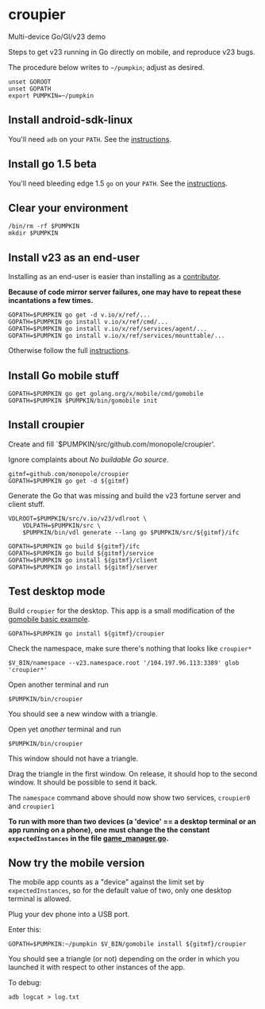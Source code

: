 # croupier
Multi-device Go/Gl/v23 demo

Steps to get v23 running in Go directly on mobile, and reproduce v23 bugs.

The procedure below writes to `~/pumpkin`; adjust as desired.

```
unset GOROOT
unset GOPATH
export PUMPKIN=~/pumpkin
```

## Install android-sdk-linux

You'll need `adb` on your `PATH`.  See the
[instructions](https://developer.android.com/sdk/index.html).

## Install go 1.5 beta

You'll need bleeding edge 1.5 `go` on your `PATH`.  See the
[instructions](http://golang.org/doc/install/source).

## Clear your environment

```
/bin/rm -rf $PUMPKIN
mkdir $PUMPKIN
```

## Install v23 as an end-user

Installing as an end-user is easier than installing as a
[contributor](https://v.io/community/contributing.html).

__Because of code mirror server failures, one may have to repeat these
incantations a few times.__

```
GOPATH=$PUMPKIN go get -d v.io/x/ref/...
GOPATH=$PUMPKIN go install v.io/x/ref/cmd/...
GOPATH=$PUMPKIN go install v.io/x/ref/services/agent/...
GOPATH=$PUMPKIN go install v.io/x/ref/services/mounttable/...
```

Otherwise follow the full
[instructions](https://v.io/installation/details.html).

## Install Go mobile stuff

```
GOPATH=$PUMPKIN go get golang.org/x/mobile/cmd/gomobile
GOPATH=$PUMPKIN $PUMPKIN/bin/gomobile init
```

## Install croupier

Create and fill `$PUMPKIN/src/github.com/monopole/croupier'.

Ignore complaints about _No buildable Go source_.

```
gitmf=github.com/monopole/croupier
GOPATH=$PUMPKIN go get -d ${gitmf}
```

Generate the Go that was missing and build the v23 fortune server
and client stuff.

```
VDLROOT=$PUMPKIN/src/v.io/v23/vdlroot \
    VDLPATH=$PUMPKIN/src \
    $PUMPKIN/bin/vdl generate --lang go $PUMPKIN/src/${gitmf}/ifc

GOPATH=$PUMPKIN go build ${gitmf}/ifc
GOPATH=$PUMPKIN go build ${gitmf}/service
GOPATH=$PUMPKIN go install ${gitmf}/client
GOPATH=$PUMPKIN go install ${gitmf}/server
```

## Test desktop mode

Build `croupier` for the  desktop.
This app is a small modification of the
[gomobile basic example](https://godoc.org/golang.org/x/mobile/example/basic).

```
GOPATH=$PUMPKIN go install ${gitmf}/croupier
```

Check the namespace, make sure there's nothing that looks like `croupier*`
```
$V_BIN/namespace --v23.namespace.root '/104.197.96.113:3389' glob  'croupier*'
```

Open another terminal and run
```
$PUMPKIN/bin/croupier 
```

You should see a new window with a triangle.

Open yet _another_ terminal and run
```
$PUMPKIN/bin/croupier 
```
This window should not have a triangle.

Drag the triangle in the first window.
On release, it should hop to the second window.
It should be possible to send it back.

The `namespace` command above should now show two services, `croupier0` and `croupier1`

__To run with more than two devices (a 'device' == a desktop terminal
or an app running on a phone), one must change the the constant
`expectedInstances` in the file
[game_manager.go](https://github.com/monopole/mutantfortune/blob/master/croupier/util/game_manager.go).__


## Now try the mobile version

The mobile app counts as a "device" against the  limit set by
`expectedInstances`, so for the default value of two, only
one desktop terminal is allowed.

Plug your dev phone into a USB port.

Enter this:

```
GOPATH=$PUMPKIN:~/pumpkin $V_BIN/gomobile install ${gitmf}/croupier
```

You should see a triangle (or not) depending on the order in which you launched it with
respect to other instances of the app.

To debug:

```
adb logcat > log.txt
```
